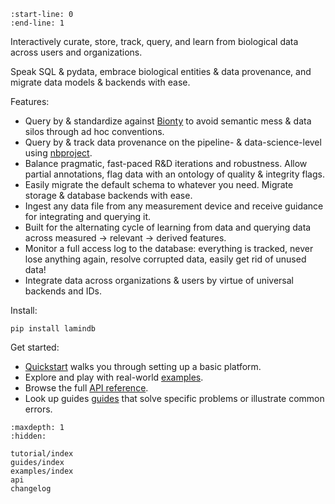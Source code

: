 ```{include} ../README.md
:start-line: 0
:end-line: 1
```

Interactively curate, store, track, query, and learn from biological data across users and organizations.

Speak SQL & pydata, embrace biological entities & data provenance, and migrate data models & backends with ease.

Features:

- Query by & standardize against [Bionty](https://lamin.ai/bionty) to avoid semantic mess & data silos through ad hoc conventions.
- Query by & track data provenance on the pipeline- & data-science-level using [nbproject](https://lamin.ai/nbproject).
- Balance pragmatic, fast-paced R&D iterations and robustness. Allow partial annotations, flag data with an ontology of quality & integrity flags.
- Easily migrate the default schema to whatever you need. Migrate storage & database backends with ease.
- Ingest any data file from any measurement device and receive guidance for integrating and querying it.
- Built for the alternating cycle of learning from data and querying data across measured → relevant → derived features.
- Monitor a full access log to the database: everything is tracked, never lose anything again, resolve corrupted data, easily get rid of unused data!
- Integrate data across organizations & users by virtue of universal backends and IDs.

Install:

```
pip install lamindb
```

Get started:

- [Quickstart](tutorial/quickstart) walks you through setting up a basic platform.
- Explore and play with real-world [examples](examples/index).
- Browse the full [API reference](api).
- Look up guides [guides](guides/index) that solve specific problems or illustrate common errors.

```{toctree}
:maxdepth: 1
:hidden:

tutorial/index
guides/index
examples/index
api
changelog
```
